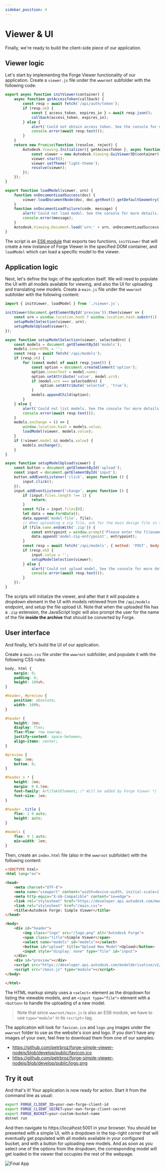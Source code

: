 ```yaml
---
sidebar_position: 4
---
```


# Viewer & UI

Finally, we're ready to build the client-side piece of our application.

## Viewer logic

Let's start by implementing the Forge Viewer functionality of our application.
Create a `viewer.js` file under the `wwwroot` subfolder with the following code:

```js title="wwwroot/viewer.js"
export async function initViewer(container) {
    async function getAccessToken(callback) {
        const resp = await fetch('/api/auth/token');
        if (resp.ok) {
            const { access_token, expires_in } = await resp.json();
            callback(access_token, expires_in);
        } else {
            alert('Could not obtain access token. See the console for more details.');
            console.error(await resp.text());
        }
    }
    return new Promise(function (resolve, reject) {
        Autodesk.Viewing.Initializer({ getAccessToken }, async function () {
            const viewer = new Autodesk.Viewing.GuiViewer3D(container);
            viewer.start();
            viewer.setTheme('light-theme');
            resolve(viewer);
        });
    });
}

export function loadModel(viewer, urn) {
    function onDocumentLoadSuccess(doc) {
        viewer.loadDocumentNode(doc, doc.getRoot().getDefaultGeometry());
    }
    function onDocumentLoadFailure(code, message) {
        alert('Could not load model. See the console for more details.');
        console.error(message);
    }
    Autodesk.Viewing.Document.load('urn:' + urn, onDocumentLoadSuccess, onDocumentLoadFailure);
}
```

The script is an [ES6 module](https://developer.mozilla.org/en-US/docs/Web/JavaScript/Guide/Modules)
that exports two functions, `initViewer` that will create a new instance of Forge Viewer
in the specified DOM container, and `loadModel` which can load a specific model to the viewer.

## Application logic

Next, let's define the logic of the application itself. We will need to populate
the UI with all models available for viewing, and also the UI for uploading and
translating new models. Create a `main.js` file under the `wwwroot` subfolder with
the following content:

```js title="wwwroot/main.js"
import { initViewer, loadModel } from './viewer.js';

initViewer(document.getElementById('preview')).then(viewer => {
    const urn = window.location.hash ? window.location.hash.substr(1) : null;
    setupModelSelection(viewer, urn);
    setupModelUpload(viewer);
});

async function setupModelSelection(viewer, selectedUrn) {
    const models = document.getElementById('models');
    models.innerHTML = '';
    const resp = await fetch('/api/models');
    if (resp.ok) {
        for (const model of await resp.json()) {
            const option = document.createElement('option');
            option.innerText = model.name;
            option.setAttribute('value', model.urn);
            if (model.urn === selectedUrn) {
                option.setAttribute('selected', 'true');
            }
            models.appendChild(option);
        }
    } else {
        alert('Could not list models. See the console for more details.');
        console.error(await resp.text());
    }
    models.onchange = () => {
        window.location.hash = models.value;
        loadModel(viewer, models.value);
    }
    if (!viewer.model && models.value) {
        models.onchange();
    }
}

async function setupModelUpload(viewer) {
    const button = document.getElementById('upload');
    const input = document.getElementById('input');
    button.addEventListener('click', async function () {
        input.click();
    });
    input.addEventListener('change', async function () {
        if (input.files.length !== 1) {
            return;
        }
        const file = input.files[0];
        let data = new FormData();
        data.append('model-file', file);
        // When uploading a zip file, ask for the main design file in the archive
        if (file.name.endsWith('.zip')) {
            const entrypoint = window.prompt('Please enter the filename of the main design inside the archive.');
            data.append('model-zip-entrypoint', entrypoint);
        }
        const resp = await fetch('/api/models', { method: 'POST', body: data });
        if (resp.ok) {
            input.value = '';
            setupModelSelection(viewer);
        } else {
            alert('Could not upload model. See the console for more details.');
            console.error(await resp.text());
        }
    });
}
```

The scripts will initialize the viewer, and after that it will populate a dropdown element
in the UI with models retrieved from the `/api/models` endpoint, and setup the file upload UI.
Note that when the uploaded file has a `.zip` extension, the JavaScript logic will also prompt
the user for the name of the file **inside the archive** that should be converted by Forge.

## User interface

And finally, let's build the UI of our application.

Create a `main.css` file under the `wwwroot` subfolder, and populate it with the following
CSS rules:

```css title="wwwroot/main.css"
body, html {
    margin: 0;
    padding: 0;
    height: 100vh;
}

#header, #preview {
    position: absolute;
    width: 100%;
}

#header {
    height: 3em;
    display: flex;
    flex-flow: row nowrap;
    justify-content: space-between;
    align-items: center;
}

#preview {
    top: 3em;
    bottom: 0;
}

#header > * {
    height: 2em;
    margin: 0 0.5em;
    font-family: ArtifaktElement; /* Will be added by Forge Viewer */
    font-size: 1em;
}

#header .title {
    flex: 1 0 auto;
    height: auto;
}

#models {
    flex: 0 1 auto;
    min-width: 2em;
}
```

Then, create an `index.html` file (also in the `wwwroot` subfolder) with the following content:

```html title="wwwroot/index.html"
<!DOCTYPE html>
<html lang="en">

<head>
    <meta charset="UTF-8">
    <meta name="viewport" content="width=device-width, initial-scale=1.0">
    <meta http-equiv="X-UA-Compatible" content="ie=edge">
    <link rel="stylesheet" href="https://developer.api.autodesk.com/modelderivative/v2/viewers/7.*/style.css">
    <link rel="stylesheet" href="/main.css">
    <title>Autodesk Forge: Simple Viewer</title>
</head>

<body>
    <div id="header">
        <img class="logo" src="/logo.png" alt="Autodesk Forge">
        <span class="title">Simple Viewer</span>
        <select name="models" id="models"></select>
        <button id="upload" title="Upload New Model">Upload</button>
        <input style="display: none" type="file" id="input">
    </div>
    <div id="preview"></div>
    <script src="https://developer.api.autodesk.com/modelderivative/v2/viewers/7.*/viewer3D.js"></script>
    <script src="/main.js" type="module"></script>
</body>

</html>
```

The HTML markup simply uses a `<select>` element as the dropdown for listing the viewable models,
and an `<input type="file">` element with a `<button>` to handle the uploading of a new model.

> Note that since `wwwroot/main.js` is also an ES6 module, we have to use `type="module"`
> in its `<script>` tag.

The application will look for `favicon.ico` and `logo.png` images under the `wwwroot` folder to use
as the website's icon and logo. If you don't have any images of your own, feel free to download
them from one of our samples:

- https://github.com/petrbroz/forge-simple-viewer-nodejs/blob/develop/public/favicon.ico
- https://github.com/petrbroz/forge-simple-viewer-nodejs/blob/develop/public/logo.png

## Try it out

And that's it! Your application is now ready for action. Start it from the command line as usual:

```bash
export FORGE_CLIENT_ID=your-own-forge-client-id
export FORGE_CLIENT_SECRET=your-own-forge-client-secret
export FORGE_BUCKET=your-custom-bucket-name
dotnet run
```

And then navigate to https://localhost:5001 in your browser. You should be presented with a simple UI,
with a dropdown in the top-right corner that will eventually get populated with all models available
in your configured bucket, and with a button for uploading new models. And as soon as you select one
of the options from the dropdown, the corresponding model will get loaded in the viewer that occupies
the rest of the webpage.

![Final App](./final-app.png)
